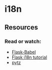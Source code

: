 # i18n

## Resources
### Read or watch:

- [Flask-Babel](https://intranet.aluswe.com/rltoken/-a--VF9eFqe4WmUDbBRRLw)
- [Flask i18n tutorial](https://intranet.aluswe.com/rltoken/5ZXAPeW50RkAGQAEjkToug)
- [pytz](https://intranet.aluswe.com/rltoken/arHjcBxfVK3F5cI4cwxY1g)
